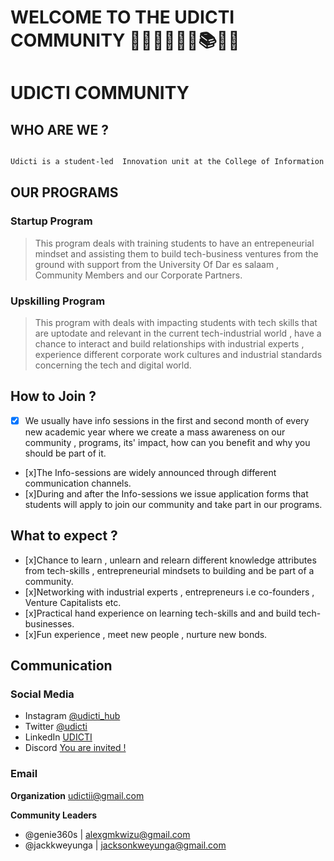 # WELCOME TO THE UDICTI COMMUNITY 👨🏾‍💻👩🏾‍💻📚🎒🥳

# UDICTI COMMUNITY

## WHO ARE WE ?

```txt

Udicti is a student-led  Innovation unit at the College of Information and Communication Technologies present in the University Of Dar es salaam that focuses on building a tech-preneurial mindset , support students to build tech products and commercialize them. It also works to  build tech-skills to students that will match them with the Industrial Standards with a clear aim of ensuring  they fit and adapt to the competitive high skilled global tech-job market inreturn secure jobs easily and faster.

```

## OUR PROGRAMS

### Startup Program

> This program deals with training students to have an entrepeneurial mindset and assisting them to build tech-business ventures from the ground with support from the University Of Dar es salaam , Community Members and our Corporate Partners.

### Upskilling Program

> This program with deals with impacting students with tech skills that are uptodate and relevant in the current tech-industrial world , have a chance to interact and build relationships with industrial experts , experience different corporate work cultures and industrial standards concerning the tech and digital world.


## How to Join ?

- [x] We usually have info sessions in the first and second month of every new academic year where we create a mass awareness on our community , programs, its' impact, how can you benefit and why you should be part of it.
- [x]The Info-sessions are widely announced through different communication channels.
- [x]During and after the Info-sessions we issue application forms that students will apply to join our community and take part in our programs.

## What to expect ?

- [x]Chance to learn , unlearn and relearn different knowledge attributes from tech-skills , entrepreneurial mindsets to building and be part of a community.
- [x]Networking with industrial experts , entrepreneurs i.e co-founders , Venture Capitalists etc.
- [x]Practical hand experience on learning tech-skills and and build tech-businesses.
- [x]Fun experience , meet new people , nurture new bonds.

## Communication

### Social Media

- Instagram [@udicti_hub](https://www.instagram.com/udicti_hub)
- Twitter [@udicti](https://twitter.com/udicti)
- LinkedIn [UDICTI](https://www.linkedin.com/in/udsm-ict-incubator-udicti-3471786b/)
- Discord [You are invited !](https://discord.gg/hJr82bkG)

### Email

**Organization** <udictii@gmail.com>

**Community Leaders**
- @genie360s | <alexgmkwizu@gmail.com>
- @jackkweyunga | <jacksonkweyunga@gmail.com>
